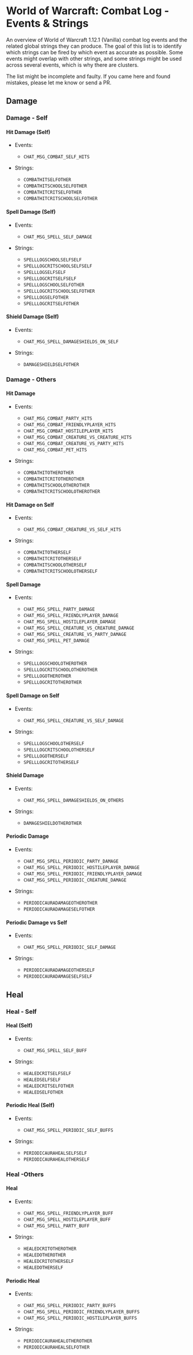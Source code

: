 # World of Warcraft: Combat Log - Events & Strings

An overview of World of Warcraft 1.12.1 (Vanilla) combat log events and the related global strings they can produce.
The goal of this list is to identify which strings can be fired by which event as accurate as possible. Some events
might overlap with other strings, and some strings might be used across several events, which is why there are clusters.

The list might be incomplete and faulty. If you came here and found mistakes, please let me know or send a PR.

## Damage

### Damage - Self

#### Hit Damage (Self)

- Events: 
  - `CHAT_MSG_COMBAT_SELF_HITS`  
  
- Strings: 
  - `COMBATHITSELFOTHER`
  - `COMBATHITSCHOOLSELFOTHER`
  - `COMBATHITCRITSELFOTHER`
  - `COMBATHITCRITSCHOOLSELFOTHER`


#### Spell Damage (Self)

- Events: 
  - `CHAT_MSG_SPELL_SELF_DAMAGE`
  
- Strings: 
  - `SPELLLOGSCHOOLSELFSELF`
  - `SPELLLOGCRITSCHOOLSELFSELF`
  - `SPELLLOGSELFSELF`
  - `SPELLLOGCRITSELFSELF`
  - `SPELLLOGSCHOOLSELFOTHER`
  - `SPELLLOGCRITSCHOOLSELFOTHER`
  - `SPELLLOGSELFOTHER`
  - `SPELLLOGCRITSELFOTHER`


#### Shield Damage (Self)

- Events: 
  - `CHAT_MSG_SPELL_DAMAGESHIELDS_ON_SELF`
  
- Strings: 
  - `DAMAGESHIELDSELFOTHER`


### Damage - Others

#### Hit Damage

- Events:
  - `CHAT_MSG_COMBAT_PARTY_HITS`
  - `CHAT_MSG_COMBAT_FRIENDLYPLAYER_HITS`
  - `CHAT_MSG_COMBAT_HOSTILEPLAYER_HITS`
  - `CHAT_MSG_COMBAT_CREATURE_VS_CREATURE_HITS`
  - `CHAT_MSG_COMBAT_CREATURE_VS_PARTY_HITS`
  - `CHAT_MSG_COMBAT_PET_HITS`

- Strings:
  - `COMBATHITOTHEROTHER`
  - `COMBATHITCRITOTHEROTHER`
  - `COMBATHITSCHOOLOTHEROTHER`
  - `COMBATHITCRITSCHOOLOTHEROTHER`

#### Hit Damage on Self

- Events:
  - `CHAT_MSG_COMBAT_CREATURE_VS_SELF_HITS`

- Strings:
  - `COMBATHITOTHERSELF`
  - `COMBATHITCRITOTHERSELF`
  - `COMBATHITSCHOOLOTHERSELF`
  - `COMBATHITCRITSCHOOLOTHERSELF`


#### Spell Damage

- Events:
  - `CHAT_MSG_SPELL_PARTY_DAMAGE`
  - `CHAT_MSG_SPELL_FRIENDLYPLAYER_DAMAGE`
  - `CHAT_MSG_SPELL_HOSTILEPLAYER_DAMAGE`
  - `CHAT_MSG_SPELL_CREATURE_VS_CREATURE_DAMAGE`
  - `CHAT_MSG_SPELL_CREATURE_VS_PARTY_DAMAGE`
  - `CHAT_MSG_SPELL_PET_DAMAGE`
  
- Strings:
  - `SPELLLOGSCHOOLOTHEROTHER`
  - `SPELLLOGCRITSCHOOLOTHEROTHER`
  - `SPELLLOGOTHEROTHER`
  - `SPELLLOGCRITOTHEROTHER`


#### Spell Damage on Self

- Events:
  - `CHAT_MSG_SPELL_CREATURE_VS_SELF_DAMAGE`

- Strings:
  - `SPELLLOGSCHOOLOTHERSELF`
  - `SPELLLOGCRITSCHOOLOTHERSELF`
  - `SPELLLOGOTHERSELF`
  - `SPELLLOGCRITOTHERSELF`


#### Shield Damage

- Events:
  - `CHAT_MSG_SPELL_DAMAGESHIELDS_ON_OTHERS`
  
- Strings:
  - `DAMAGESHIELDOTHEROTHER`


#### Periodic Damage

- Events:   
   - `CHAT_MSG_SPELL_PERIODIC_PARTY_DAMAGE`
   - `CHAT_MSG_SPELL_PERIODIC_HOSTILEPLAYER_DAMAGE`
   - `CHAT_MSG_SPELL_PERIODIC_FRIENDLYPLAYER_DAMAGE`
   - `CHAT_MSG_SPELL_PERIODIC_CREATURE_DAMAGE`

- Strings:
  - `PERIODICAURADAMAGEOTHEROTHER`
  - `PERIODICAURADAMAGESELFOTHER`

#### Periodic Damage vs Self

- Events:
   - `CHAT_MSG_SPELL_PERIODIC_SELF_DAMAGE`  

- Strings:
  - `PERIODICAURADAMAGEOTHERSELF`
  - `PERIODICAURADAMAGESELFSELF`

## Heal

### Heal - Self

#### Heal (Self)

- Events:
  - `CHAT_MSG_SPELL_SELF_BUFF`
  
- Strings:
  - `HEALEDCRITSELFSELF`
  - `HEALEDSELFSELF`
  - `HEALEDCRITSELFOTHER`
  - `HEALEDSELFOTHER`
    

#### Periodic Heal (Self)

- Events:
  - `CHAT_MSG_SPELL_PERIODIC_SELF_BUFFS`
  
- Strings:
  - `PERIODICAURAHEALSELFSELF`
  - `PERIODICAURAHEALOTHERSELF`


### Heal -Others

#### Heal

- Events:
  - `CHAT_MSG_SPELL_FRIENDLYPLAYER_BUFF`
  - `CHAT_MSG_SPELL_HOSTILEPLAYER_BUFF`
  - `CHAT_MSG_SPELL_PARTY_BUFF`
  
- Strings:
  - `HEALEDCRITOTHEROTHER`
  - `HEALEDOTHEROTHER`
  - `HEALEDCRITOTHERSELF`
  - `HEALEDOTHERSELF`


#### Periodic Heal

- Events:
  - `CHAT_MSG_SPELL_PERIODIC_PARTY_BUFFS`
  - `CHAT_MSG_SPELL_PERIODIC_FRIENDLYPLAYER_BUFFS`
  - `CHAT_MSG_SPELL_PERIODIC_HOSTILEPLAYER_BUFFS`
  
- Strings:
  - `PERIODICAURAHEALOTHEROTHER`
  - `PERIODICAURAHEALSELFOTHER`